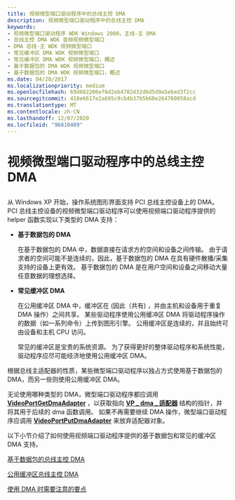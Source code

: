 ```yaml
---
title: 视频微型端口驱动程序中的总线主控 DMA
description: 视频微型端口驱动程序中的总线主控 DMA
keywords:
- 视频微型端口驱动程序 WDK Windows 2000，主线-主 DMA
- 总线主控 DMA WDK 音频视频微型端口
- DMA 总线-主 WDK 视频微型端口
- 常见缓冲区 DMA WDK 视频微型端口
- 常见缓冲区 DMA WDK 视频微型端口，概述
- 基于数据包的 DMA WDK 视频微型端口
- 基于数据包的 DMA WDK 视频微型端口，概述
ms.date: 04/20/2017
ms.localizationpriority: medium
ms.openlocfilehash: 69d602206ef6d2eb4782d32d6d5d9a5ebed3f2cc
ms.sourcegitcommit: 418e6617e2a695c9cb4b37b5b60e264760858acd
ms.translationtype: MT
ms.contentlocale: zh-CN
ms.lasthandoff: 12/07/2020
ms.locfileid: "96810409"
---
```

# <a name="bus-master-dma-in-video-miniport-drivers"></a>视频微型端口驱动程序中的总线主控 DMA


## <span id="ddk_bus_master_dma_in_video_miniport_drivers_gg"></span><span id="DDK_BUS_MASTER_DMA_IN_VIDEO_MINIPORT_DRIVERS_GG"></span>


从 Windows XP 开始，操作系统图形界面支持 PCI 总线主控设备上的 DMA。 PCI 总线主控设备的视频微型端口驱动程序可以使用视频端口驱动程序提供的 helper 函数实现以下类型的 DMA 支持：

-   **基于数据包的 DMA**

    在基于数据包的 DMA 中，数据直接在请求方的空间和设备之间传输。 由于请求者的空间可能不是连续的，因此，基于数据包的 DMA 在具有硬件散播/采集支持的设备上更有效。 基于数据包的 DMA 是在用户空间和设备之间移动大量任意数据的理想选择。

-   **常见缓冲区 DMA**

    在公用缓冲区 DMA 中，缓冲区在 (因此（共有) ，并由主机和设备用于重复 DMA 操作）之间共享。 某些驱动程序使用公用缓冲区 DMA 将驱动程序操作的数据（如一系列命令）上传到图形引擎。 公用缓冲区是连续的，并且始终可由设备和主机 CPU 访问。

    常见的缓冲区是宝贵的系统资源。 为了获得更好的整体驱动程序和系统性能，驱动程序应尽可能经济地使用公用缓冲区 DMA。

根据总线主适配器的性质，某些微型端口驱动程序以独占方式使用基于数据包的 DMA，而另一些则使用公用缓冲区 DMA。

无论使用哪种类型的 DMA，微型端口驱动程序都应调用 [**VideoPortGetDmaAdapter**](/windows-hardware/drivers/ddi/video/nf-video-videoportgetdmaadapter) ，以获取指向 [**VP \_ dma \_ 适配器**](/previous-versions/ff570570(v=vs.85)) 结构的指针，并将其用于后续的 dma 函数调用。 如果不再需要继续 DMA 操作，微型端口驱动程序应调用 [**VideoPortPutDmaAdapter**](/windows-hardware/drivers/ddi/video/nf-video-videoportputdmaadapter) 来放弃适配器对象。

以下小节介绍了如何使用视频端口驱动程序提供的基于数据包和常见的缓冲区 DMA 支持。

[基于数据包的总线主控 DMA](packet-based-bus-master-dma.md)

[公用缓冲区总线主控 DMA](common-buffer-bus-master-dma.md)

[使用 DMA 时需要注意的要点](points-to-consider-when-using-dma.md)

 

